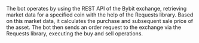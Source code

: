 The bot operates by using the REST API of the Bybit exchange, retrieving market data for a specified coin with the help of the Requests library. Based on this market data, it calculates the purchase and subsequent sale price of the asset. The bot then sends an order request to the exchange via the Requests library, executing the buy and sell operations.
